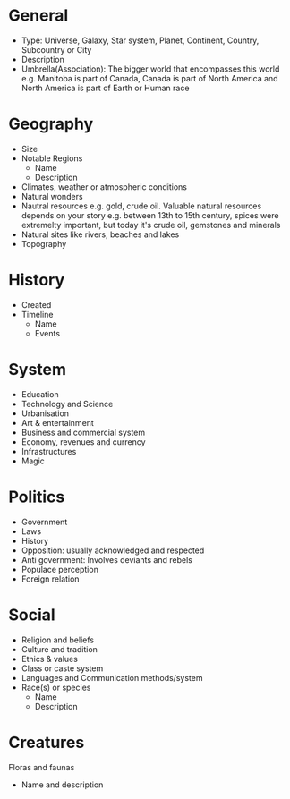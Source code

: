 # General

- Type: Universe, Galaxy, Star system, Planet, Continent, Country, Subcountry or City
- Description
- Umbrella(Association): The bigger world that encompasses this world e.g. Manitoba is part of Canada, Canada is part of North America and North America is part of Earth or Human race

# Geography

- Size
- Notable Regions
  - Name
  - Description
- Climates, weather or atmospheric conditions
- Natural wonders
- Nautral resources e.g. gold, crude oil. Valuable natural resources depends on your story e.g. between 13th to 15th century, spices were extremelty important, but today it's crude oil, gemstones and minerals
- Natural sites like rivers, beaches and lakes
- Topography

# History

- Created
- Timeline
  - Name
  - Events

# System

- Education
- Technology and Science
- Urbanisation
- Art & entertainment
- Business and commercial system
- Economy, revenues and currency
- Infrastructures
- Magic

# Politics

- Government
- Laws
- History
- Opposition: usually acknowledged and respected
- Anti government: Involves deviants and rebels
- Populace perception
- Foreign relation

# Social

- Religion and beliefs
- Culture and tradition
- Ethics & values
- Class or caste system
- Languages and Communication methods/system
- Race(s) or species
  - Name
  - Description

# Creatures

Floras and faunas

- Name and description
